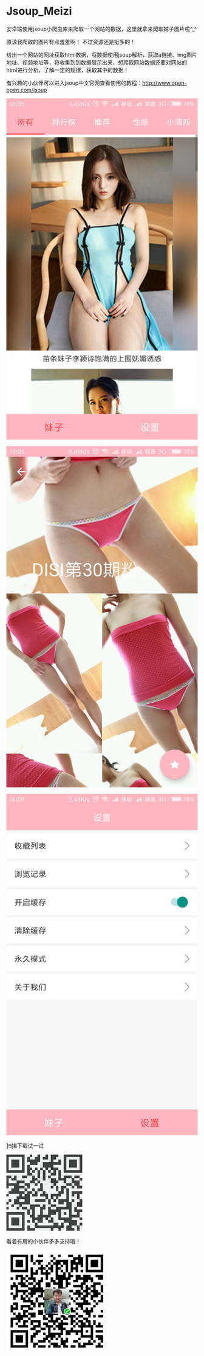 # Jsoup_Meizi
安卓端使用jsoup小爬虫库来爬取一个网站的数据，这里就拿来爬取妹子图片啦^_^

原谅我爬取的图片有点羞羞啊！ 不过资源还是挺多的！

给出一个网站的网址获取html数据，将数据使用jsoup解析，获取a链接、img图片地址、视频地址等，将收集到到数据展示出来，想爬取网站数据还要对网站的html进行分析，了解一定的规律，获取其中的数据！

有兴趣的小伙伴可以进入jsoup中文官网查看使用的教程：http://www.open-open.com/jsoup

![Image text](https://github.com/YanklQYXing/Jsoup_Meizi/blob/meizi/app/1E70A8694580A4C395C2206F0318C74F.png?raw=true)

![Image text](https://github.com/YanklQYXing/Jsoup_Meizi/blob/meizi/app/6D7A4F972422F5B3249A490647195E66.png?raw=true)

![Image text](https://github.com/YanklQYXing/Jsoup_Meizi/blob/meizi/app/D34E75E6F5B278B33CAAC47921CEA5B4%E7%9A%84%E5%89%AF%E6%9C%AC.png?raw=true)

扫描下载试一试

![Image text](https://github.com/YanklQYXing/Jsoup_Meizi/blob/meizi/app/fim%E5%9B%BE%E7%89%87.png?raw=true)

看着有用的小伙伴多多支持哦！

![Image text](https://github.com/YanklQYXing/Jsoup_Meizi/blob/meizi/app/C9D410C4-ABB0-4C32-A081-9D9FC5A14155.png?raw=true)
